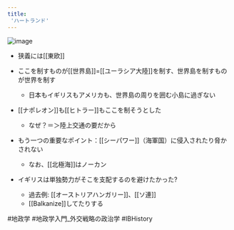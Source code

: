 ```yaml
---
title:
 'ハートランド'
---
```



![image](https://gyazo.com/bdb838f915411547c6a562f7026bfedf/thumb/1000)
- 狭義には[[東欧]]
- ここを制すものが[[世界島]]=[[ユーラシア大陸]]を制す、世界島を制すものが世界を制す
    - 日本もイギリスもアメリカも、世界島の周りを囲む小島に過ぎない

- [[ナポレオン]]も[[ヒトラー]]もここを制そうとした
    - なぜ？＝＞陸上交通の要だから

- もう一つの重要なポイント：[[シーパワー]]（海軍国）に侵入されたり脅かされない
    - なお、[[北極海]]はノーカン

- イギリスは単独勢力がそこを支配するのを避けたかった?
    - 過去例: [[オーストリアハンガリー]]、[[ソ連]]
    - [[Balkanize]]してたりする

#地政学 #地政学入門_外交戦略の政治学
#IBHistory
